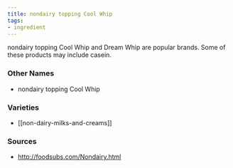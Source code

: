 ```yaml
---
title: nondairy topping Cool Whip
tags:
- ingredient
---
```

nondairy topping Cool Whip and Dream Whip are popular brands. Some of these products may include casein.

### Other Names

* nondairy topping Cool Whip

### Varieties

* [[non-dairy-milks-and-creams]]

### Sources
* http://foodsubs.com/Nondairy.html
